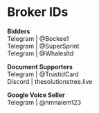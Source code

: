 # Broker IDs

**Bidders**\
Telegram | @Bockee1\
Telegram | @SuperSprint\
Telegram | @Whalesltd


**Document Supporters**\
Telegram | @TrustidCard\
Discord | thesolutionstree.live

**Google Voice Seller**\
Telegram | @nmnaiem123
